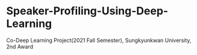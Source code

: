 # Speaker-Profiling-Using-Deep-Learning
Co-Deep Learning Project(2021 Fall Semester), Sungkyunkwan University, 2nd Award
